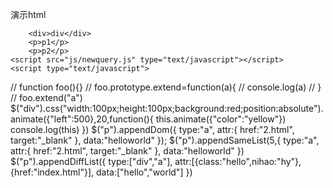 演示html
		
		<div>div</div>
		<p>p1</p>
		<p>p2</p>
	<script src="js/newquery.js" type="text/javascript"></script>
	<script type="text/javascript">
// 		function foo(){}
// 		foo.prototype.extend=function(a){
// 			console.log(a)
// 		}
// 		foo.extend("a")
		$("div").css("width:100px;height:100px;background:red;position:absolute").animate({"left":500},20,function(){
					this.animate({"color":"yellow"})
					console.log(this)
			})
		$("p").appendDom({
			type:"a",
			attr:{
				href:"2.html",
				target:"_blank"
			},
			data:"helloworld"
		});
		$("p").appendSameList(5,{
			type:"a",
			attr:{
				href:"2.html",
				target:"_blank"
			},
			data:"helloworld"
		})
		$("p").appendDiffList({
			type:["div","a"],
			attr:[{class:"hello",nihao:"hy"},{href:"index.html"}],
			data:["hello","world"]
		})
	</script>
